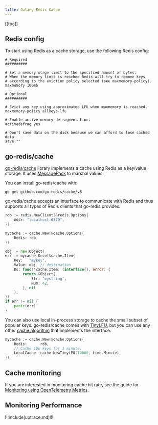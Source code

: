 ```yaml
---
title: Golang Redis Cache
---
```


<CoverImage title="Golang Redis Cache" />

[[toc]]

## Redis config

To start using Redis as a cache storage, use the following Redis config:

```shell
# Required
##########

# Set a memory usage limit to the specified amount of bytes.
# When the memory limit is reached Redis will try to remove keys
# according to the eviction policy selected (see maxmemory-policy).
maxmemory 100mb

# Optional
##########

# Evict any key using approximated LFU when maxmemory is reached.
maxmemory-policy allkeys-lfu

# Enable active memory defragmentation.
activedefrag yes

# Don't save data on the disk because we can afford to lose cached data.
save ""
```

## go-redis/cache

[go-redis/cache](https://github.com/go-redis/cache) library implements a cache using Redis as a
key/value storage. It uses [MessagePack](https://github.com/vmihailenco/msgpack) to marshal values.

You can install go-redis/cache with:

```shell
go get github.com/go-redis/cache/v8
```

go-redis/cache accepts an interface to communicate with Redis and thus supports all types of Redis
clients that go-redis provides.

```go
rdb := redis.NewClient(&redis.Options{
    Addr: "localhost:6379",
})

mycache := cache.New(&cache.Options{
    Redis: rdb,
})

obj := new(Object)
err := mycache.Once(&cache.Item{
    Key:   "mykey",
    Value: obj, // destination
    Do: func(*cache.Item) (interface{}, error) {
        return &Object{
            Str: "mystring",
            Num: 42,
        }, nil
    },
})
if err != nil {
    panic(err)
}
```

You can also use local in-process storage to cache the small subset of popular keys. go-redis/cache
comes with [TinyLFU](https://github.com/dgryski/go-tinylfu), but you can use any other
[cache algorithm](https://github.com/vmihailenco/go-cache-benchmark) that implements the interface.

```go
mycache := cache.New(&cache.Options{
    Redis:      rdb,
    // Cache 10k keys for 1 minute.
    LocalCache: cache.NewTinyLFU(10000, time.Minute),
})
```

## Cache monitoring

If you are interested in monitoring cache hit rate, see the guide for
[Monitoring using OpenTelemetry Metrics](https://uptrace.dev/get/opentelemetry-metrics-cache-stats.html).

## Monitoring Performance

!!!include(uptrace.md)!!!
